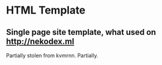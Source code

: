 # HTML Template

## Single page site template, what used on http://nekodex.ml

Partially stolen from kvmrnn. Partially.